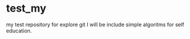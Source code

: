 # test_my
my test repository for explore git
I will be include simple algoritms for self education.

